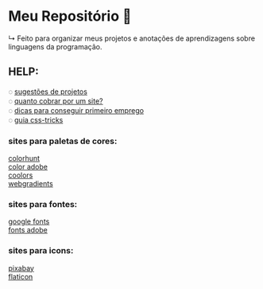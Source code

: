 
# Meu Repositório 🚀
  ↳  Feito para organizar meus projetos e anotações de aprendizagens sobre linguagens da programação.

##

## HELP: 


◌ [sugestões de projetos](https://github.com/rafaballerini/10ProjetosHTMLeCSS)<br>
◌ [quanto cobrar por um site?](https://github.com/rafaballerini/QuantoCobrarPorSite)<br>
◌ [dicas para conseguir primeiro emprego](https://youtu.be/kjIgcgqqh38)<br>
◌ [guia css-tricks](https://css-tricks.com/snippets/css/a-guide-to-flexbox/)

### sites para paletas de cores:

[colorhunt](https://colorhunt.co/)<br>
[color adobe](https://color.adobe.com/pt/create/color-wheel)<br>
[coolors](https://coolors.co/)<br>
[webgradients](https://webgradients.com/)<br>

### sites para fontes:
[google fonts](https://fonts.google.com/)<br>
[fonts adobe](https://fonts.adobe.com/)<br>

### sites para icons:
[pixabay](https://pixabay.com/pt/)<br>
[flaticon](https://www.flaticon.com/)<br>

